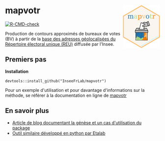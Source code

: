 # mapvotr <a href='https://github.com/inseeFrLab/mapvotr'><img src='man/figures/logo.png' align="right" width="120" /></a> 


  <!-- badges: start -->
  [![R-CMD-check](https://github.com/inseeFrLab/mapvotr/actions/workflows/R-CMD-check.yaml/badge.svg)](https://github.com/inseeFrLab/mapvotr/actions/workflows/R-CMD-check.yaml)
  <!-- badges: end -->

Production de contours approximés de bureaux de votes (BV) à partir de la [base des adresses géolocalisées du Répertoire électoral unique (REU)](https://www.data.gouv.fr/fr/datasets/bureaux-de-vote-et-adresses-de-leurs-electeurs/) diffusée par l'Insee.


## Premiers pas 

**Installation**

```
devtools::install_github("InseeFrLab/mapvotr")
```

Pour un exemple d'utilisation et pour davantage d'informations sur la méthode, se référer à la documentation en ligne de [mapvotr](https://inseefrlab.github.io/mapvotr/index.html)

## En savoir plus

- [Article de blog documentant la génèse et un cas d'utilisation du package](https://blog.insee.fr/a-vote-a-chaque-bureau-de-vote-ses-electeurs)
- [Outil similaire développé en python par Etalab](https://github.com/etalab/bureau-vote)
